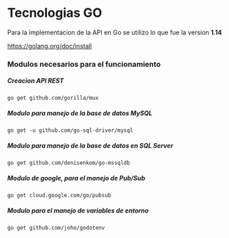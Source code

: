 # Tecnologias GO
Para la implementacion de la API en Go se utilizo lo que fue la version **1.14**

https://golang.org/doc/install


### Modulos necesarios para el funcionamiento

##### Creacion API REST 
```
go get github.com/gorilla/mux
```

##### Modulo para manejo de la base de datos MySQL
```
go get -u github.com/go-sql-driver/mysql
```
##### Modulo para manejo de la base de datos en SQL Server 

```
go get github.com/denisenkom/go-mssqldb
```

##### Modulo de google, para el manejo de Pub/Sub
```
go get cloud.google.com/go/pubsub
```

##### Modulo para el manejo de variables de entorno
```
go get github.com/joho/godotenv
```

